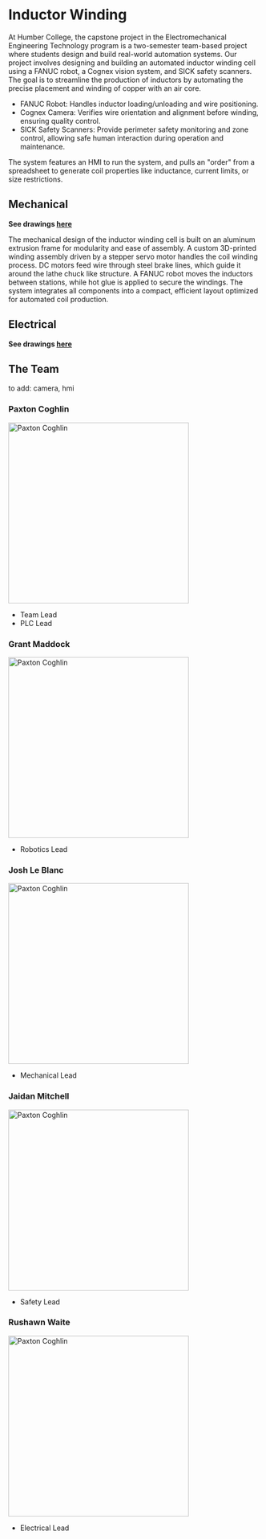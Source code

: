 # Inductor Winding

At Humber College, the capstone project in the Electromechanical Engineering Technology program is a two-semester team-based project where students design and build real-world automation systems. Our project involves designing and building an automated inductor winding cell using a FANUC robot, a Cognex vision system, and SICK safety scanners. The goal is to streamline the production of inductors by automating the precise placement and winding of copper with an air core.

 - FANUC Robot: Handles inductor loading/unloading and wire positioning.
 - Cognex Camera: Verifies wire orientation and alignment before winding, ensuring quality control.
 - SICK Safety Scanners: Provide perimeter safety monitoring and zone control, allowing safe human interaction during operation and maintenance.

The system features an HMI to run the system, and pulls an "order" from a spreadsheet to generate coil properties like inductance, current limits, or size restrictions.

## Mechanical
**See drawings [here](/../ENGINEERING/MECHANICAL.pdf)**

The mechanical design of the inductor winding cell is built on an aluminum extrusion frame for modularity and ease of assembly. A custom 3D-printed winding assembly driven by a stepper servo motor handles the coil winding process. DC motors feed wire through steel brake lines, which guide it around the lathe chuck like structure. A FANUC robot moves the inductors between stations, while hot glue is applied to secure the windings. The system integrates all components into a compact, efficient layout optimized for automated coil production.


## Electrical
**See drawings [here](..\ENGINEERING\ELECTRICAL.pdf)**

## The Team
to add:
camera, hmi

### Paxton Coghlin
<a href="..\TeamInfo\Paxton\Resume.pdf"><img src="..\TeamInfo\Paxton\Portrait.JPG" alt="Paxton Coghlin" style="height:360px;"></a>
 - Team Lead
 - PLC Lead

### Grant Maddock
<a href="..\TeamInfo\Paxton\Resume.pdf"><img src="..\TeamInfo\Grant\Portrait.JPG" alt="Paxton Coghlin" style="height:360px;"></a>
 - Robotics Lead

### Josh Le Blanc
<a href="..\TeamInfo\Paxton\Resume.pdf"><img src="..\TeamInfo\Josh\Portrait.JPG" alt="Paxton Coghlin" style="height:360px;"></a>
 - Mechanical Lead

### Jaidan Mitchell
<a href="..\TeamInfo\Paxton\Resume.pdf"><img src="..\TeamInfo\Jaidan\Portrait.JPG" alt="Paxton Coghlin" style="height:360px;"></a>
 - Safety Lead

### Rushawn Waite
<a href="..\TeamInfo\Paxton\Resume.pdf"><img src="..\TeamInfo\Shawn\Portrait.JPG" alt="Paxton Coghlin" style="height:360px;"></a>
 - Electrical Lead